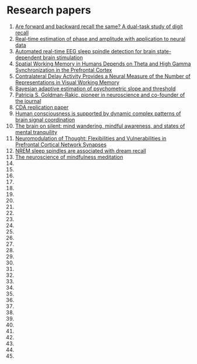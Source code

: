 # Research papers


1. [Are forward and backward recall the same? A dual-task study of digit recall](https://link.springer.com/article/10.3758/s13421-012-0277-2)
2. [Real-time estimation of phase and amplitude with application to neural data](https://www.nature.com/articles/s41598-021-97560-5)
3. [Automated real-time EEG sleep spindle detection for brain state-dependent brain stimulation](https://www.biorxiv.org/content/10.1101/2022.06.05.494865v1.full)
4. [Spatial Working Memory in Humans Depends on Theta and High Gamma Synchronization in the Prefrontal Cortex](https://www.sciencedirect.com/science/article/pii/S096098221630358X#undfig1)
5. [Contralateral Delay Activity Provides a Neural Measure of the Number of Representations in Visual Working Memory](https://journals.physiology.org/doi/full/10.1152/jn.00978.2009)
6. [Bayesian adaptive estimation of psychometric slope and threshold](https://www.sciencedirect.com/science/article/pii/S0042698998002855)
7. [Patricia S. Goldman-Rakic, pioneer in neuroscience and co-founder of the journal](https://academic.oup.com/cercor/article/33/13/8089/7152341)
8. [CDA replication paper](https://onlinelibrary.wiley.com/doi/full/10.1111/psyp.14180)
9. [Human consciousness is supported by dynamic complex patterns of brain signal coordination](https://www.science.org/doi/10.1126/sciadv.aat7603)
10. [The brain on silent: mind wandering, mindful awareness, and states of mental tranquility](https://www.ncbi.nlm.nih.gov/pmc/articles/PMC5866730/)
11. [Neuromodulation of Thought: Flexibilities and Vulnerabilities in Prefrontal Cortical Network Synapses](https://www.ncbi.nlm.nih.gov/pmc/articles/PMC3488343/)
12. [NREM sleep spindles are associated with dream recall](https://akjournals.com/view/journals/2053/1/1/article-p27.xml)
13. [The neuroscience of mindfulness meditation](https://www.nature.com/articles/nrn3916)
14. []()
15. []()
16. []()
17. []()
18. []()
19. []()
20. []()
21. []()
22. []()
23. []()
24. []()
25. []()
26. []()
27. []()
28. []()
29. []()
30. []()
31. []()
32. []()
33. []()
34. []()
35. []()
36. []()
37. []()
38. []()
39. []()
40. []()
41. []()
42. []()
43. []()
44. []()
45. []()
